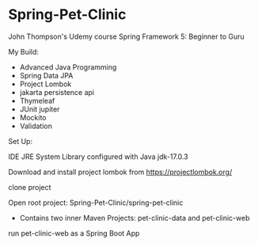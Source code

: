 # Spring-Pet-Clinic

John Thompson's Udemy course Spring Framework 5: Beginner to Guru

My Build:

* Advanced Java Programming
* Spring Data JPA
* Project Lombok
* jakarta persistence api
* Thymeleaf
* JUnit jupiter
* Mockito
* Validation

Set Up:

IDE JRE System Library configured with Java jdk-17.0.3

Download and install project lombok from https://projectlombok.org/

clone project

Open root project: Spring-Pet-Clinic/spring-pet-clinic

* Contains two inner Maven Projects: pet-clinic-data and pet-clinic-web

run pet-clinic-web as a Spring Boot App

